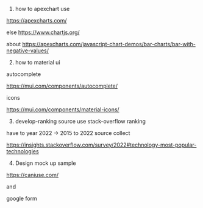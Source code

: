 1. how to apexchart use

https://apexcharts.com/

else https://www.chartjs.org/

about https://apexcharts.com/javascript-chart-demos/bar-charts/bar-with-negative-values/

2. how to material ui

autocomplete

https://mui.com/components/autocomplete/

icons

https://mui.com/components/material-icons/

3. develop-ranking source use stack-overflow ranking

have to year 2022 -> 2015 to 2022 source collect

https://insights.stackoverflow.com/survey/2022#technology-most-popular-technologies

4. Design mock up sample

https://caniuse.com/

and

google form
